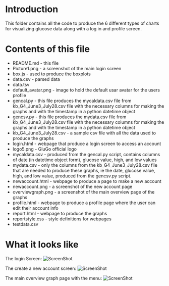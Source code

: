 # Introduction
This folder contains all the code to produce the 6 different types of charts for visualizing glucose data along with a log in and profile screen.
# Contents of this file
- README.md - this file
- Picture1.png - a screenshot of the main login screen
- box.js - used to produce the boxplots
- data.csv - parsed data
- data.tsv
- default_avatar.png - image to hold the default usar avatar for the users profile
- gencal.py - this file produces the mycaldata.csv file from kb_G4_June3_July28.csv file with the necessary columns for making the graphs and with the timestamp in a python datetime object
- gencsv.py - this file produces the mydata.csv file from kb_G4_June3_July28.csv file with the necessary columns for making the graphs and with the timestamp in a python datetime object
- kb_G4_June3_July28.csv - a sample csv file with all the data used to produce the graphs
- login.html - webpage that produce a login screen to access an account
- logo5.png - GluGo official logo
- mycaldata.csv - produced from the gencal.py script, contains columns of date (in datetime object form), glucose value, high, and low values
- mydata.csv - only the columns from the kb_G4_June3_July28.csv file that are needed to produce these graphs, ie the date, glucose value, high, and low value, produced from the gencsv.py script.
- newaccount.html - webpage to produce a page to make a new account
- newaccount.png - a screenshot of the new account page
- overviewgraph.png - a screenshot of the main overview page of the graphs
- profile.html - webpage to produce a profile page where the user can edit their account info
- report.html - webpage to produce the graphs
- reportstyle.css - style definitions for webpages
- testdata.csv

# What it looks like
The login Screen: 
![ScreenShot](https://github.com/WheatonCS/GluGo/blob/master/3_Frontend_Reports/Picture1.png)

The create a new account screen:
![ScreenShot](https://github.com/WheatonCS/GluGo/blob/master/3_Frontend_Reports/newaccount.png)

The main overview graph page with the menu: 
![ScreenShot](https://github.com/WheatonCS/GluGo/blob/master/3_Frontend_Reports/overviewgraph.png)
